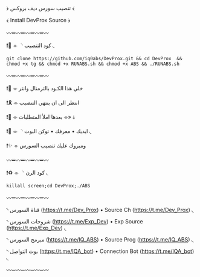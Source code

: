 ﴿ تنصيب سورس ديف بروكس ﴾

﴾ Install DevProx Source ﴿

〰️➖〰️➖〰️➖〰️➖〰️

❗️🎒 ⌯ ◝ كود التنصيب ◟

`git clone https://github.com/iq0abs/DevProx.git && cd DevProx  && chmod +x tg && chmod +x RUNABS.sh && chmod +x ABS && ./RUNABS.sh`

〰️➖〰️➖〰️➖〰️➖〰️

❗️🚸 ⌯ خلي هذا الكـود بالترمنال وانتر

❗️🎗 ⌯ انتظر الى ان ينتهي التنصيب

❗️🔑 ⌯ بعدها املأ المتطلبات ⌯» ⤈

❗️📣 ⌯ ◝ ايديك • معرفك • توكن البوت ◟

❗️✨ ⌯ ومبروك عليك تنصيب السورس

〰️➖〰️➖〰️➖〰️➖〰️

❗️♻️ ⌯ ◝ كود الرن ◟

`killall screen;cd DevProx;./ABS`

〰️➖〰️➖〰️➖〰️➖〰️

◝ قناة السورس (https://t.me/Dev_Prox) • Source Ch (https://t.me/Dev_Prox) ◟

◝ شروحات السورس (https://t.me/Exp_Dev) • Exp Source (https://t.me/Exp_Dev) ◟

◝ مبرمج السورس (https://t.me/IQ_ABS) • Source Prog (https://t.me/IQ_ABS) ◟

◝ بوت التواصل (https://t.me/IQA_bot) • Connection Bot (https://t.me/IQA_bot) ◟

〰️➖〰️➖〰️➖〰️➖〰️
